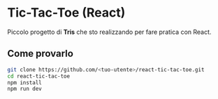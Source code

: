 # Tic-Tac-Toe (React)

Piccolo progetto di **Tris** che sto realizzando per fare pratica con React.

## Come provarlo
```bash
git clone https://github.com/<tuo-utente>/react-tic-tac-toe.git
cd react-tic-tac-toe
npm install
npm run dev
